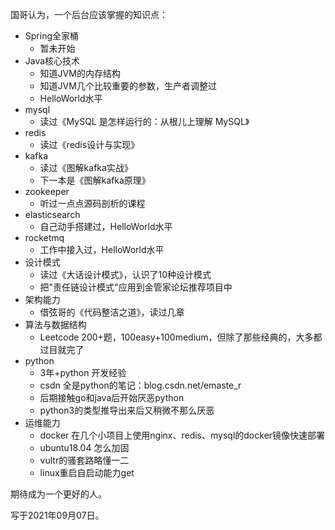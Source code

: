国哥认为，一个后台应该掌握的知识点：
* Spring全家桶
    * 暂未开始
* Java核心技术
    * 知道JVM的内存结构
    * 知道JVM几个比较重要的参数，生产者调整过
    * HelloWorld水平
* mysql
    * 读过《MySQL 是怎样运行的：从根儿上理解 MySQL》
* redis
    * 读过《redis设计与实现》
* kafka
    * 读过《图解kafka实战》
    * 下一本是《图解kafka原理》
* zookeeper
    * 听过一点点源码剖析的课程
* elasticsearch
    * 自己动手搭建过，HelloWorld水平
* rocketmq
    * 工作中接入过，HelloWorld水平
* 设计模式
    * 读过《大话设计模式》，认识了10种设计模式
    * 把"责任链设计模式"应用到金管家论坛推荐项目中
* 架构能力
    * 借弦哥的《代码整洁之道》，读过几章
* 算法与数据结构
    * Leetcode 200+题，100easy+100medium，但除了那些经典的，大多都过目就完了
* python
    * 3年+python 开发经验
    * csdn 全是python的笔记：blog.csdn.net/emaste_r
    * 后期接触go和java后开始厌恶python
    * python3的类型推导出来后又稍微不那么厌恶
* 运维能力
    * docker 在几个小项目上使用nginx、redis、mysql的docker镜像快速部署
    * ubuntu18.04 怎么加固
    * vultr的骚套路略懂一二
    * linux重启自启动能力get
    
    

期待成为一个更好的人。

写于2021年09月07日。

